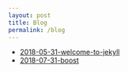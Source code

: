 ```yaml
---
layout: post
title: Blog
permalink: /blog
---
```

- [2018-05-31-welcome-to-jekyll](/blog/2018/05/31/welcome-to-jekyll)  
- [2018-07-31-boost](/blog/2018/07/31/boost)
